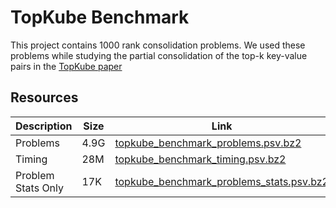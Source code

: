 # TopKube Benchmark

This project contains 1000 rank consolidation problems. We used these problems while studying the partial consolidation of the top-k key-value pairs in the [TopKube paper](https://vgc.poly.edu/~fmiranda/topkube/tvcg-2017-topkube.pdf)

## Resources

| Description        | Size  | Link                                                                                                                                   |
| ----------------   |------ | -------------------------------------------------------------------------------------------------------------------------------------- |
| Problems           | 4.9G  | [topkube_benchmark_problems.psv.bz2](http://vgc.poly.edu/files/llins/topkube_benchmark/topkube_benchmark_problems.psv.bz2)             |
| Timing             | 28M   | [topkube_benchmark_timing.psv.bz2](http://vgc.poly.edu/files/llins/topkube_benchmark/topkube_benchmark_timing.psv.bz2)                 |
| Problem Stats Only | 17K   | [topkube_benchmark_problems_stats.psv.bz2](http://vgc.poly.edu/files/llins/topkube_benchmark/topkube_benchmark_problems_stats.psv.bz2) | 

